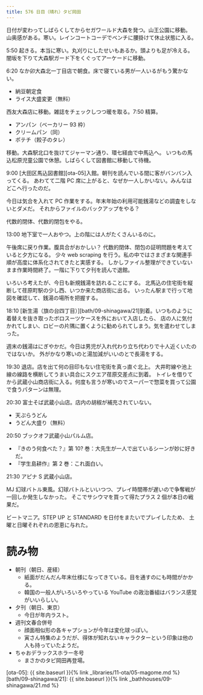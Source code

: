 ```yaml
---
title: 576 日目（晴れ）タピ岡田
---
```


日付が変わってしばらくしてからセガワールド大森を発つ。山王公園に移動。
山奥感がある。寒い。レインコートコーデでベンチに腰掛けて休止状態に入る。

5:50 起きる。本当に寒い。丸刈りにしたせいもあるか。頭よりも足が冷える。
闇坂を下りて大森駅ガード下をくぐってアーケードに移動。

6:20 なか卯大森北一丁目店で朝食。床で寝ている男が一人いるがもう驚かない。
* 納豆朝定食
* ライス大盛変更（無料）

西友大森店に移動。雑誌をチェックしつつ暖を取る。7:50 精算。
* アンパン（ベーカリー 93 枠）
* クリームパン（同）
* ポテチ（餃子のタレ）

移動。大森駅北口を抜けてジャーマン通り、環七経由で中馬込へ。
いつもの馬込松原児童公園で休憩。しばらくして図書館に移動して待機。

9:00 [大田区馬込図書館][ota-05]入館。朝刊を読んでいる間に客がバンバン入ってくる。
あわてて二階 PC 席に上がると、なぜか一人しかいない。みんなはどこへ行ったのだ。

今日は気合を入れて PC 作業をする。年末年始の利用可能銭湯などの調査をしないとダメだ。
それからファイルのバックアップをやる？

代数的閉体、代数的閉包をやる。

13:00 地下室で一人おやつ。上の階には人がたくさんいるのに。

午後席に戻り作業。腹具合がおかしい？
代数的閉体、閉包の証明問題を考えていると夕方になる。
少々 web scraping を行う。私の中ではさまざまな関連手順が高度に体系化されてきたと実感する。
しかしファイル整理ができていないまま作業時間終了。一階に下りて夕刊を読んで退館。

いろいろ考えたが、今日も新規銭湯を訪れることにする。
北馬込の住宅街を縦断して荏原町駅の少し西、いつか来た商店街に出る。
いったん駅まで行って地図を確認して、銭湯の場所を把握する。

18:10 [新生湯（旗の台四丁目）][bath/09-shinagawa/21]到着。いつものように着替えを抜き取ったボロスーツケースを外において入店したら、
店の人に気付かれてしまい、ロビーの片隅に置くように勧められてしまう。気を遣わせてしまった。

週末の銭湯はにぎやかだ。今日は男児が入れ代わり立ち代わりで十人近くいたのではないか。
外がかなり寒いのと湯加減がいいのとで長湯をする。

19:30 退店。店を出て何の目印もない住宅街を真っ直ぐ北上。
大井町線や池上線の線路を横断してうまい具合にスクエア荏原交差点に到着。
トイレを借りてから武蔵小山商店街に入る。何度も言うが寒いのでスーパーで惣菜を買って公園で食うパターンは無理。

20:30 富士そば武蔵小山店。店内の胡椒が補充されていない。
* 天ぷらうどん
* うどん大盛り（無料）

20:50 ブックオフ武蔵小山パルム店。
* 『きのう何食べた？』第 10? 巻：大先生が一人で出ているシーンが妙に好きだ。
* 『学生島耕作』第 2 巻：これ面白い。

21:30 アピナ S 武蔵小山店。

MJ 幻球バトル東風。幻球バトルといいつつ、プレイ時間帯が遅いので争奪戦が一回しか発生しなかった。
そこでサシウマを買って得たプラス 2 個が本日の戦果だ。

ビートマニア。STEP UP と STANDARD を日付をまたいでプレイしたため、
土曜と日曜それぞれの恩恵に与れた。

# 読み物

* 朝刊（朝日、産経）
  * 紙面がだんだん年末仕様になってきている。目を通すのにも時間がかかる。
  * 韓国の一般人がいろいろやっている YouTube の政治番組はバランス感覚がいいらしい。
* 夕刊（朝日、東京）
  * 今日が年内ラスト。
* 週刊文春合併号
  * 顔面相似形の各キャプションが今年は変化球っぽい。
  * 寅さん特集のようだが、得体が知れないキャラクターという印象は他の人も持っていたようだ。
* ちゃおデラックスホラー冬号
  * まさかのタピ岡田再登場。

[ota-05]: {{ site.baseurl }}{% link _libraries/11-ota/05-magome.md %}
[bath/09-shinagawa/21]: {{ site.baseurl }}{% link _bathhouses/09-shinagawa/21.md %}
